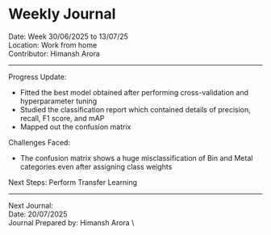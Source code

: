 # Weekly Journal 

Date: Week 30/06/2025 to 13/07/25 \
Location: Work from home \
Contributor: Himansh Arora
________________________________________
Progress Update:
- Fitted the best model obtained after performing cross-validation and hyperparameter tuning
- Studied the classification report which contained details of precision, recall, F1 score, and mAP
- Mapped out the confusion matrix

Challenges Faced: 
- The confusion matrix shows a huge misclassification of Bin and Metal categories even after assigning class weights

Next Steps: Perform Transfer Learning
________________________________________
Next Journal: \
Date: 20/07/2025 \
Journal Prepared by: Himansh Arora \